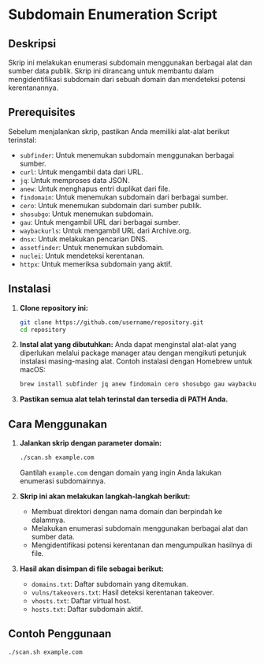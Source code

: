 # Subdomain Enumeration Script

## Deskripsi
Skrip ini melakukan enumerasi subdomain menggunakan berbagai alat dan sumber data publik. Skrip ini dirancang untuk membantu dalam mengidentifikasi subdomain dari sebuah domain dan mendeteksi potensi kerentanannya.

## Prerequisites
Sebelum menjalankan skrip, pastikan Anda memiliki alat-alat berikut terinstal:

- `subfinder`: Untuk menemukan subdomain menggunakan berbagai sumber.
- `curl`: Untuk mengambil data dari URL.
- `jq`: Untuk memproses data JSON.
- `anew`: Untuk menghapus entri duplikat dari file.
- `findomain`: Untuk menemukan subdomain dari berbagai sumber.
- `cero`: Untuk menemukan subdomain dari sumber publik.
- `shosubgo`: Untuk menemukan subdomain.
- `gau`: Untuk mengambil URL dari berbagai sumber.
- `waybackurls`: Untuk mengambil URL dari Archive.org.
- `dnsx`: Untuk melakukan pencarian DNS.
- `assetfinder`: Untuk menemukan subdomain.
- `nuclei`: Untuk mendeteksi kerentanan.
- `httpx`: Untuk memeriksa subdomain yang aktif.

## Instalasi

1. **Clone repository ini:**
    ```bash
    git clone https://github.com/username/repository.git
    cd repository
    ```

2. **Instal alat yang dibutuhkan:**
    Anda dapat menginstal alat-alat yang diperlukan melalui package manager atau dengan mengikuti petunjuk instalasi masing-masing alat. Contoh instalasi dengan Homebrew untuk macOS:

    ```bash
    brew install subfinder jq anew findomain cero shosubgo gau waybackurls dnsx assetfinder nuclei httpx
    ```

3. **Pastikan semua alat telah terinstal dan tersedia di PATH Anda.**

## Cara Menggunakan

1. **Jalankan skrip dengan parameter domain:**
    ```bash
    ./scan.sh example.com
    ```

    Gantilah `example.com` dengan domain yang ingin Anda lakukan enumerasi subdomainnya.

2. **Skrip ini akan melakukan langkah-langkah berikut:**
    - Membuat direktori dengan nama domain dan berpindah ke dalamnya.
    - Melakukan enumerasi subdomain menggunakan berbagai alat dan sumber data.
    - Mengidentifikasi potensi kerentanan dan mengumpulkan hasilnya di file.

3. **Hasil akan disimpan di file sebagai berikut:**
    - `domains.txt`: Daftar subdomain yang ditemukan.
    - `vulns/takeovers.txt`: Hasil deteksi kerentanan takeover.
    - `vhosts.txt`: Daftar virtual host.
    - `hosts.txt`: Daftar subdomain aktif.

## Contoh Penggunaan

```bash
./scan.sh example.com
